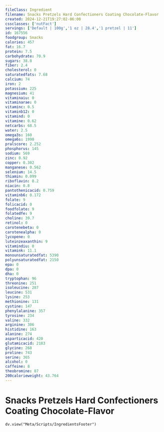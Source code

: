 ```yaml
---
fileClass: Ingredient
filename: Snacks Pretzels Hard Confectioners Coating Chocolate-Flavor
created: 2024-12-21T19:27:02-06:00
cssclasses: ['nutFact']
servings: ['Default | 100g','1 oz | 28.4','1 pretzel | 11']
id: 167556
foodgroup: Snacks
calories: 457
fat: 16.7
protein: 7.5
carbohydrate: 70.9
sugars: 38.8
fiber: 2.4
cholesterol: 0
saturatedfats: 7.68
calcium: 74
iron: 2
potassium: 225
magnesium: 41
vitaminaiu: 0
vitaminarae: 0
vitaminc: 0.5
vitaminb12: 0
vitamind: 0
vitamine: 0.62
netcarbs: 68.5
water: 2.5
omega3s: 160
omega6s: 1990
pralscore: 2.252
phosphorus: 145
sodium: 569
zinc: 0.92
copper: 0.302
manganese: 0.562
selenium: 14.5
thiamin: 0.099
riboflavin: 0.2
niacin: 0.8
pantothenicacid: 0.759
vitaminb6: 0.172
folate: 9
folicacid: 0
foodfolate: 9
folatedfe: 9
choline: 39.7
retinol: 0
carotenebeta: 0
carotenealpha: 0
lycopene: 0
luteinzeaxanthin: 9
vitamindiu: 0
vitamink: 11.1
monounsaturatedfat: 5390
polyunsaturatedfat: 2150
epa: 0
dpa: 0
dha: 0
tryptophan: 96
threonine: 251
isoleucine: 287
leucine: 531
lysine: 253
methionine: 131
cystine: 147
phenylalanine: 357
tyrosine: 234
valine: 332
arginine: 306
histidine: 163
alanine: 274
asparticacid: 420
glutamicacid: 2183
glycine: 268
proline: 743
serine: 365
alcohol: 0
caffeine: 8
theobromine: 87
200calorieweight: 43.764
---
```


# Snacks Pretzels Hard Confectioners Coating Chocolate-Flavor

```dataviewjs
dv.view("Meta/Scripts/IngredientsFooter")
```